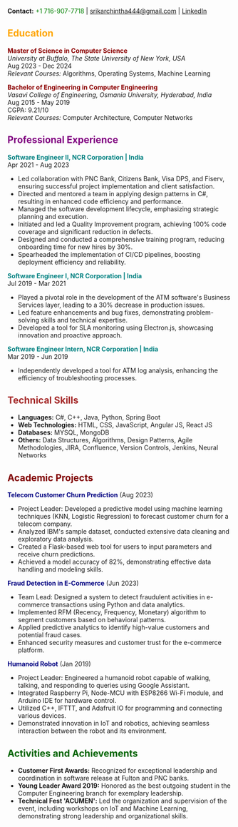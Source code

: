 **Contact:** <span style="color:green">+1 716-907-7718</span> | [srikarchintha444@gmail.com](mailto:srikarchintha444@gmail.com) | [LinkedIn](www.linkedin.com/in/chinthasrikar444)

## <span style="color:orange">Education</span>
**<span style="color:darkred">Master of Science in Computer Science</span>**  
*University at Buffalo, The State University of New York, USA*  
Aug 2023 - Dec 2024  
_Relevant Courses:_ Algorithms, Operating Systems, Machine Learning

**<span style="color:darkred">Bachelor of Engineering in Computer Engineering</span>**  
*Vasavi College of Engineering, Osmania University, Hyderabad, India*  
Aug 2015 - May 2019  
CGPA: 9.21/10  
_Relevant Courses:_ Computer Architecture, Computer Networks

## <span style="color:purple">Professional Experience</span>
**<span style="color:teal">Software Engineer II, NCR Corporation | India</span>**  
Apr 2021 - Aug 2023  
- Led collaboration with PNC Bank, Citizens Bank, Visa DPS, and Fiserv, ensuring successful project implementation and client satisfaction.
- Directed and mentored a team in applying design patterns in C#, resulting in enhanced code efficiency and performance.
- Managed the software development lifecycle, emphasizing strategic planning and execution.
- Initiated and led a Quality Improvement program, achieving 100% code coverage and significant reduction in defects.
- Designed and conducted a comprehensive training program, reducing onboarding time for new hires by 30%.
- Spearheaded the implementation of CI/CD pipelines, boosting deployment efficiency and reliability.

**<span style="color:teal">Software Engineer I, NCR Corporation | India</span>**  
Jul 2019 - Mar 2021  
- Played a pivotal role in the development of the ATM software's Business Services layer, leading to a 30% decrease in production issues.
- Led feature enhancements and bug fixes, demonstrating problem-solving skills and technical expertise.
- Developed a tool for SLA monitoring using Electron.js, showcasing innovation and proactive approach.

**<span style="color:teal">Software Engineer Intern, NCR Corporation | India</span>**  
Mar 2019 - Jun 2019  
- Independently developed a tool for ATM log analysis, enhancing the efficiency of troubleshooting processes.

## <span style="color:brown">Technical Skills</span>
- **Languages:** C#, C++, Java, Python, Spring Boot
- **Web Technologies:** HTML, CSS, JavaScript, Angular JS, React JS
- **Databases:** MYSQL, MongoDB
- **Others:** Data Structures, Algorithms, Design Patterns, Agile Methodologies, JIRA, Confluence, Version Controls, Jenkins, Neural Networks

## <span style="color:maroon">Academic Projects</span>
**<span style="color:navy">Telecom Customer Churn Prediction</span>** (Aug 2023)  
- Project Leader: Developed a predictive model using machine learning techniques (KNN, Logistic Regression) to forecast customer churn for a telecom company.
- Analyzed IBM's sample dataset, conducted extensive data cleaning and exploratory data analysis.
- Created a Flask-based web tool for users to input parameters and receive churn predictions.
- Achieved a model accuracy of 82%, demonstrating effective data handling and modeling skills.

**<span style="color:navy">Fraud Detection in E-Commerce</span>** (Jun 2023)  
- Team Lead: Designed a system to detect fraudulent activities in e-commerce transactions using Python and data analytics.
- Implemented RFM (Recency, Frequency, Monetary) algorithm to segment customers based on behavioral patterns.
- Applied predictive analytics to identify high-value customers and potential fraud cases.
- Enhanced security measures and customer trust for the e-commerce platform.

**<span style="color:navy">Humanoid Robot</span>** (Jan 2019)  
- Project Leader: Engineered a humanoid robot capable of walking, talking, and responding to queries using Google Assistant.
- Integrated Raspberry Pi, Node-MCU with ESP8266 Wi-Fi module, and Arduino IDE for hardware control.
- Utilized C++, IFTTT, and Adafruit IO for programming and connecting various devices.
- Demonstrated innovation in IoT and robotics, achieving seamless interaction between the robot and its environment.

## <span style="color:darkgreen">Activities and Achievements</span>
- **Customer First Awards:** Recognized for exceptional leadership and coordination in software release at Fulton and PNC banks.
- **Young Leader Award 2019:** Honored as the best outgoing student in the Computer Engineering branch for exemplary leadership.
- **Technical Fest 'ACUMEN':** Led the organization and supervision of the event, including workshops on IoT and Machine Learning, demonstrating strong leadership and organizational skills.
